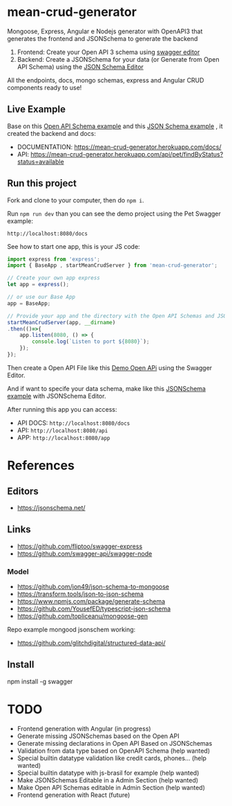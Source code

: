 # mean-crud-generator
Mongoose, Express, Angular e Nodejs generator with OpenAPI3 that generates the frontend and JSONSchema to generate the backend

1. Frontend: Create your Open API 3 schema using [swagger editor](https://swagger.io/tools/swagger-editor/)
2. Backend: Create a JSONSchema for your data (or Generate from Open API Schema) using the [JSON Schema Editor](https://jsonschema.net/)

All the endpoints, docs, mongo schemas, express and Angular CRUD components ready to use!


## Live Example

Base on this [Open API Schema example](./demo/api/index.yaml) and this [JSON Schema example](./demo/schema/pet.json) , it created the backend and docs:

* DOCUMENTATION: https://mean-crud-generator.herokuapp.com/docs/
* API: https://mean-crud-generator.herokuapp.com/api/pet/findByStatus?status=available

## Run this project

Fork and clone to your computer, then do `npm i`.

Run `npm run dev` than you can see the demo project using the Pet Swagger example:

`http://localhost:8080/docs`


See how to start one app, this is your JS code:

```ts
import express from 'express';
import { BaseApp , startMeanCrudServer } from 'mean-crud-generator';

// Create your own app express
let app = express();

// or use our Base App
app = BaseApp;

// Provide your app and the directory with the Open API Schemas and JSONSchemas
startMeanCrudServer(app, __dirname)
.then(()=>{
    app.listen(8080, () => {
        console.log(`Listen to port ${8080}`);
    });
});
```

Then create a Open API File like this [Demo Open APi](./demo/api/index.yaml) using the Swagger Editor.

And if want to specife your data schema, make like this [JSONSchema example](./demo/schema/pet.json) with JSONSchema Editor.

After running this app you can access:
* API DOCS: `http://localhost:8080/docs`
* API: `http://localhost:8080/api`
* APP: `http://localhost:8080/app`

# References

## Editors

* https://jsonschema.net/


## Links

* https://github.com/fliptoo/swagger-express
* https://github.com/swagger-api/swagger-node

### Model

* https://github.com/jon49/json-schema-to-mongoose
* https://transform.tools/json-to-json-schema
* https://www.npmjs.com/package/generate-schema
* https://github.com/YousefED/typescript-json-schema
* https://github.com/topliceanu/mongoose-gen


Repo example mongood jsonschem working:
* https://github.com/glitchdigital/structured-data-api/

## Install

npm install -g swagger

# TODO

* Frontend generation with Angular (in progress)
* Generate missing JSONSchemas based on the Open API
* Generate missing declarations in Open API Based on JSONSchemas
* Validation from data type based on OpenAPI Schema (help wanted)
* Special builtin datatype validation like credit cards, phones... (help wanted)
* Special builtin datatype with js-brasil for example (help wanted)
* Make JSONSchemas Editable in a Admin Section  (help wanted)
* Make Open API Schemas editable in Admin Section  (help wanted)
* Frontend generation with React (future)
